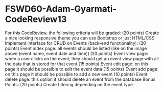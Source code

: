 # FSWD60-Adam-Gyarmati-CodeReview13
 For this CodeReview, the following criteria will be graded:  (20 points) Create a nice looking responsive theme you can use Bootstrap or just HTML/CSS  Implement interface for CRUD on Events (back-end functionality):  (20 points) Event index page: all events should be listed (like on the image above (event name, event date and time))  (20 points) Event view page: when a user clicks on the event, they should get an event view page with all the data that is stored for that event  (15 points) Event edit page: on this page it should be possible to edit the event data  (15 points) Event add page: on this page it should be possible to add a new event  (10 points) Event delete page: this option it should delete an event from the database  Bonus Points:  (20 points) Create filtering depending on the event type
